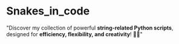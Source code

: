 # Snakes_in_code
"Discover my collection of powerful **string-related Python scripts**, designed for **efficiency, flexibility, and creativity**! 🐍✨"
